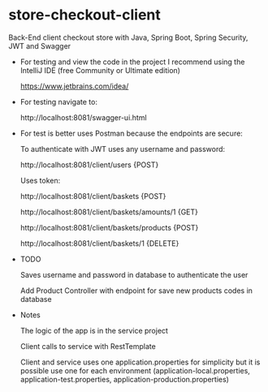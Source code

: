 # store-checkout-client

Back-End client checkout store with Java, Spring Boot, Spring Security, JWT and Swagger 

* For testing and view the code in the project I recommend using the IntelliJ IDE (free Community or Ultimate edition)
     
     https://www.jetbrains.com/idea/
     

* For testing navigate to:

     http://localhost:8081/swagger-ui.html
    
* For test is better uses Postman because the endpoints are secure:

     To authenticate with JWT uses any username and password:
     
     http://localhost:8081/client/users {POST}
     
     Uses token:
     
     http://localhost:8081/client/baskets {POST}
     
     http://localhost:8081/client/baskets/amounts/1 {GET}
     
     http://localhost:8081/client/baskets/products {POST}
     
     http://localhost:8081/client/baskets/1 {DELETE}
     
 * TODO
    
    Saves username and password in database to authenticate the user
    
    Add Product Controller with endpoint for save new products codes in database
    
  * Notes
    
    The logic of the app is in the service project
    
    Client calls to service with RestTemplate
    
    Client and service uses one application.properties for simplicity but it is possible use one for each environment (application-local.properties, application-test.properties, application-production.properties)
     
     

